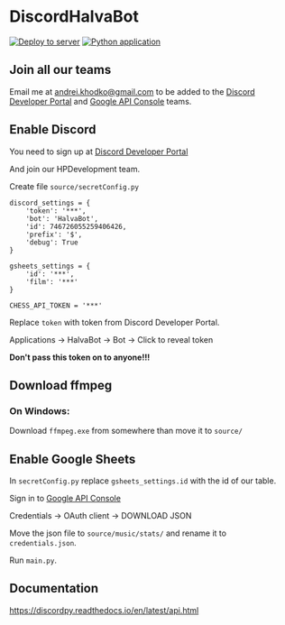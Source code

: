 # DiscordHalvaBot
[![Deploy to server](https://github.com/HalvaPovidlo/DiscordHalvaBot/actions/workflows/deployment.yml/badge.svg)](https://github.com/HalvaPovidlo/DiscordHalvaBot/actions/workflows/deployment.yml) [![Python application](https://github.com/HalvaPovidlo/DiscordHalvaBot/actions/workflows/python-app.yml/badge.svg)](https://github.com/HalvaPovidlo/DiscordHalvaBot/actions/workflows/python-app.yml)


## Join all our teams

Email me at andrei.khodko@gmail.com to be added to the [Discord Developer Portal](https://discord.com/developers/applications) and [Google API Console](https://console.developers.google.com) teams.

## Enable Discord

You need to sign up at [Discord Developer Portal](https://discord.com/developers/applications)

And join our HPDevelopment team.

Create file `source/secretConfig.py`

```
discord_settings = {
    'token': '***',
    'bot': 'HalvaBot',
    'id': 746726055259406426,
    'prefix': '$',
    'debug': True
}

gsheets_settings = {
    'id': '***',
    'film': '***'
}

CHESS_API_TOKEN = '***'
```
Replace `token` with token from Discord Developer Portal.

Applications -> HalvaBot -> Bot -> Click to reveal token

**Don't pass this token on to anyone!!!**

## Download ffmpeg
### On Windows:
Download `ffmpeg.exe` from somewhere than move it to `source/`

## Enable Google Sheets

In `secretConfig.py` replace `gsheets_settings.id` with the id of our table.

Sign in to [Google API Console](https://console.developers.google.com) 

Credentials -> OAuth client -> DOWNLOAD JSON

Move the json file to `source/music/stats/` and rename it to `credentials.json`.

Run `main.py`.

## Documentation

https://discordpy.readthedocs.io/en/latest/api.html
